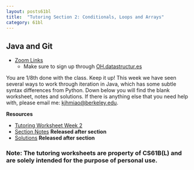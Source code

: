 ```yaml
---
layout: posts61bl
title:  "Tutoring Section 2: Conditionals, Loops and Arrays"
category: 61bl
---
```


## Java and Git

* [Zoom Links](https://docs.google.com/spreadsheets/d/1os09llY_KXJHcM0D5g3WYPJrJRX5MBEkdjh_AgwcAYE/edit?usp=sharing)
  - Make sure to sign up through [OH.datastructur.es](http://oh.datastructur.es)

You are 1/8th done with the class. Keep it up! This week we have seen several ways to work through iteration in Java, which has some subtle syntax differences from Python. Down below you will find the blank worksheet, notes and solutions. If there is anything else that you need help with, please email me: [kjhmiao@berkeley.edu](mailto:kjhmiao@berkeley.edu).

**Resources**
- [Tutoring Worksheet Week 2](https://drive.google.com/file/d/1cGnGEmVqDCifdNiVSTaZm5Vku98m3V6l/view?usp=sharing)
- [Section Notes]() **Released after section**
- [Solutions]() **Released after section**

### Note: The tutoring worksheets are property of CS61B(L) and are solely intended for the purpose of personal use.
